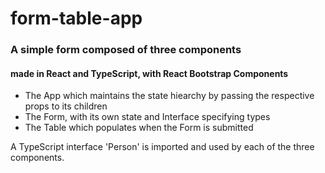 # form-table-app
### A simple form composed of three components
#### made in React and TypeScript, with React Bootstrap Components
* The App which maintains the state hiearchy by passing the respective props to its children
* The Form, with its own state and Interface specifying types 
* The Table which populates when the Form is submitted

A TypeScript interface 'Person' is imported and used by each of the three components. 
